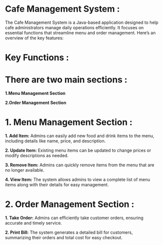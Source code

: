 # Cafe Management System :
The Cafe Management System is a Java-based application designed to help cafe administrators manage daily operations efficiently. 
It focuses on essential functions that streamline menu and order management.
Here’s an overview of the key features:
# Key Functions :
# There are two main sections :
**1.Menu Management Section**

**2.Order Management Section**
# 1. Menu Management Section :
**1. Add Item:** Admins can easily add new food and drink items to the menu, including details like name, price, and description.

**2. Update Item:** Existing menu items can be updated to change prices or modify descriptions as needed.

**3. Remove Item:** Admins can quickly remove items from the menu that are no longer available.

**4. View Item:** The system allows admins to view a complete list of menu items along with their details for easy management.

# 2. Order Management Section :
**1. Take Order:** Admins can efficiently take customer orders, ensuring accurate and timely service.

**2. Print Bill:** The system generates a detailed bill for customers, summarizing their orders and total cost for easy checkout.
